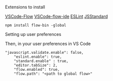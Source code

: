 Extensions to install

[VSCode-Flow](https://marketplace.visualstudio.com/items?itemName=rtorr.vscode-flow)
[VSCode-flow-ide](https://marketplace.visualstudio.com/items?itemName=gcazaciuc.vscode-flow-ide)
[ESLint](https://marketplace.visualstudio.com/items?itemName=dbaeumer.vscode-eslint)
[JSStandard](https://marketplace.visualstudio.com/items?itemName=shinnn.standard)
```
npm install flow-bin -global
```
Setting up user preferences

Then, in your user preferences in VS Code

```
"javascript.validate.enable": false,
    "eslint.enable": true,
    "standard.enable" : true,
    "editor.tabSize": 2,
    "flow.enabled": true,
    "flow.path": "<path to global flow>"
```